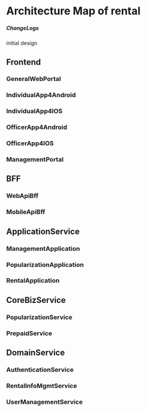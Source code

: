# Architecture Map of rental
##### ChangeLogs
initial design
## Frontend
### GeneralWebPortal
### IndividualApp4Android
### IndividualApp4IOS
### OfficerApp4Android
### OfficerApp4IOS
### ManagementPortal
## BFF
### WebApiBff
### MobileApiBff
## ApplicationService
### ManagementApplication
### PopularizationApplication
### RentalApplication
## CoreBizService
### PopularizationService
### PrepaidService
## DomainService
### AuthenticationService
### RentalInfoMgmtService
### UserManagementService